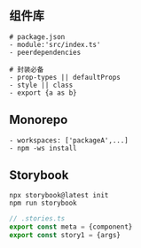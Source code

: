 ## 组件库

```shell
# package.json
- module:'src/index.ts'
- peerdependencies
```

```shell
# 封装必备
- prop-types || defaultProps
- style || class
- export {a as b}
```

## Monorepo

```shell
- workspaces: ['packageA',...]
- npm -ws install
```

## Storybook

```shell
npx storybook@latest init
npm run storybook
```
```ts
// .stories.ts
export const meta = {component}
export const story1 = {args} 
```



